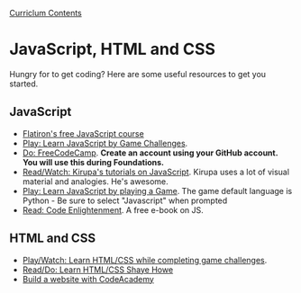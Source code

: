 [Curriclum Contents](README.md)  

# JavaScript, HTML and CSS

Hungry for to get coding? Here are some useful resources to get you started.

## JavaScript
- [Flatiron's free JavaScript course](https://flatironschool.com/free-courses/learn-javascript/#curriculum)
- [Play: Learn JavaScript by Game Challenges](https://www.codeavengers.com/).
- [Do: FreeCodeCamp](http://www.freecodecamp.com/). __Create an account using your GitHub account. You will use this during Foundations.__
- [Read/Watch: Kirupa's tutorials on JavaScript](http://www.kirupa.com/javascript_basics/index.htm). Kirupa uses a lot of visual material and analogies. He's awesome.
- [Play: Learn JavaScript by playing a Game](http://codecombat.com/play). The game default language is Python - Be sure to select "Javascript" when prompted
- [Read: Code Enlightenment](http://www.javascriptenlightenment.com/JavaScript_Enlightenment.pdf). A free e-book on JS.


## HTML and CSS
- [Play/Watch: Learn HTML/CSS while completing game challenges](https://www.codeavengers.com/web).
- [Read/Do: Learn HTML/CSS Shaye Howe](http://learn.shayhowe.com/html-css/)
- [Build a website with CodeAcademy](https://www.codecademy.com/learn/web)


